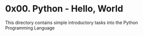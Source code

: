 # 0x00. Python - Hello, World

This directory contains simple introductory tasks into the Python Programming Language
